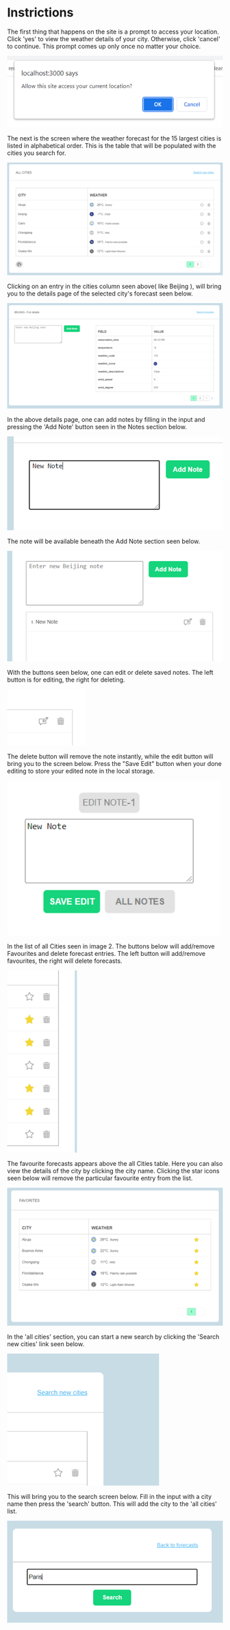 # Instrictions

The first thing that happens on the site is a prompt to access your location. Click 'yes' to view the weather details of your city. Otherwise, click 'cancel' to continue. This prompt comes up only once no matter your choice. 

![image info](./src/assets/readme/Capture1.png)

The next is the screen where the weather forecast for the 15 largest cities is listed in alphabetical order. This is the table that will be populated with the cities you search for.

![image info](./src/assets/readme/Captures2.PNG)

Clicking on an entry in the cities column seen above( like Beijing ), will bring you to the details page of the selected city's forecast seen below.

![image info](./src/assets/readme/Capture6.PNG)

In the above details page, one can add notes by filling in the input and pressing the 'Add Note' button seen in the Notes section below.

![image info](./src/assets/readme/Capture7.PNG)

The note will be available beneath the Add Note section seen below.

![image info](./src/assets/readme/Capture8.PNG)

With the buttons seen below, one can edit or delete saved notes. The left button is for editing, the right for deleting.

![image info](./src/assets/readme/Capture11.PNG)

The delete button will remove the note instantly, while the edit button will bring you to the screen below. Press the "Save Edit" button when your done editing to store your edited note in the local storage. 

![image info](./src/assets/readme/Capture12.PNG)

In the list of all Cities seen in image 2. The buttons below will add/remove Favourites and delete forecast entries. The left button will add/remove favourites, the right will delete forecasts.

![image info](./src/assets/readme/Capture5.PNG)

The favourite forecasts appears above the all Cities table. Here you can also view the details of the city by clicking the city name. Clicking the star icons seen below will remove the particular favourite entry from the list.

![image info](./src/assets/readme/Captures1.PNG)

In the 'all cities' section, you can start a new search by clicking the 'Search new cities' link seen below.

![image info](./src/assets/readme/Capture9.PNG)

This will bring you to the search screen below. Fill in the input with a city name then press the 'search' button. This will add the city to the 'all cities' list.

![image info](./src/assets/readme/Capture10.PNG)




